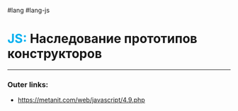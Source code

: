 #lang #lang-js
# <font color="#00b0f0">JS:</font> Наследование прототипов конструкторов
---
### Outer links:
- https://metanit.com/web/javascript/4.9.php
